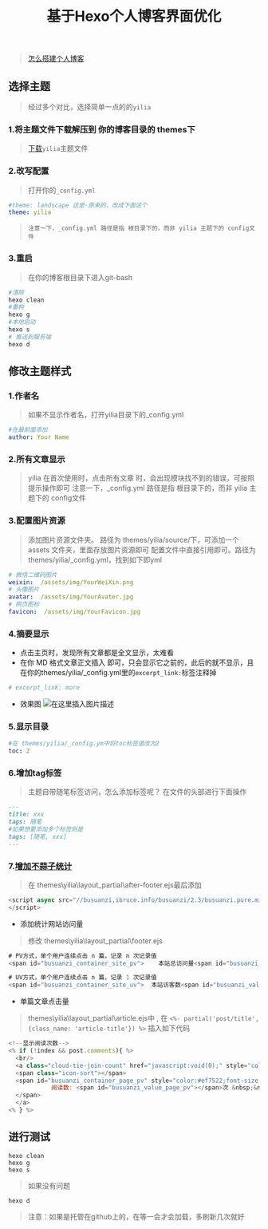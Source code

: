 ﻿---
title: 基于Hexo个人博客界面优化
index: false
icon: blog
category:
  - 运维
  - 个人博客
---
<meta name="referrer" content="no-referrer"/>


> [怎么搭建个人博客](https://blog.csdn.net/2301_77207909/article/details/142367656)
## 选择主题
> 经过多个对比，选择简单一点的的`yilia`
### 1.将主题文件下载解压到 你的博客目录的 themes下
> [下载](https://github.com/litten/hexo-theme-yilia)`yilia`主题文件
### 2.改写配置
>打开你的`_config.yml`
```yml
#theme: landscape 这是·原来的，改成下面这个
theme: yilia
```
>`注意一下，_config.yml 路径是指 根目录下的，而非 yilia 主题下的 config文件`
### 3.重启
> 在你的博客根目录下进入git-bash
```bash
#清除
hexo clean
#重构
hexo g
#本地启动
hexo s
# 推送到服务端
hexo d
```

## 修改主题样式
### 1.作者名
>如果不显示作者名，打开yilia目录下的_config.yml
```yml
#在最前面添加
author: Your Name
```
### 2.所有文章显示
>yilia 在首次使用时，点击所有文章 时，会出现模块找不到的错误，可按照提示操作即可
注意一下，_config.yml 路径是指 根目录下的，而非 yilia 主题下的 config文件
### 3.配置图片资源
> 添加图片资源文件夹。 路径为 themes/yilia/source/下，可添加一个 assets 文件夹，里面存放图片资源即可
配置文件中直接引用即可。路径为 themes/yilia/_config.yml，找到如下即yml

```yml
# 微信二维码图片
weixin:  /assets/img/YourWeiXin.png
# 头像图片
avatar:  /assets/img/YourAvater.jpg
# 网页图标
favicon:  /assets/img/YourFavicon.jpg
```
### 4.摘要显示
-  点击主页时，发现所有文章都是全文显示，太难看
-  在你 MD 格式文章正文插入 <!-- more -->即可，只会显示它之前的，此后的就不显示，且在你的themes/yilia/_config.yml里的`excerpt_link:`标签注释掉
```yml
# excerpt_link: more
```
- 效果图
![在这里插入图片描述](https://i-blog.csdnimg.cn/direct/93d583ab2f744bb3a82ba79a616709c9.png)
### 5.显示目录
```yml
#在 themes/yilia/_config.ym中将toc标签值改为2
toc: 2
```
### 6.增加tag标签
> 主题自带随笔标签访问，怎么添加标签呢？
> 在文件的头部进行下面操作
```markdown
---
title: xxx
tags: 随笔
#如果想要添加多个标签则是
tags: [随笔, xxx]
---
```
### 7.[增加不蒜子统计](http://ibruce.info/2015/04/04/busuanzi/)
>在 themes\yilia\layout\_partial\after-footer.ejs最后添加
```javascript
<script async src="//busuanzi.ibruce.info/busuanzi/2.3/busuanzi.pure.mini.js">
</script>
```
- 添加统计网站访问量
>修改 themes\yilia\layout\_partial\footer.ejs
```javascript
# PV方式，单个用户连续点击 n 篇，记录 n 次记录值
<span id="busuanzi_container_site_pv">    本站总访问量<span id="busuanzi_value_site_pv"></span>次</span>

# UV方式，单个用户连续点击 n 篇，记录 1 次记录值
<span id="busuanzi_container_site_uv">  本站访客数<span id="busuanzi_value_site_uv"></span>人次</span>
```
- 单篇文章点击量
>themes\yilia\layout\_partial\article.ejs中 ,
>在 `<%- partial('post/title', {class_name: 'article-title'}) %>` 插入如下代码
```javascript
<!--显示阅读次数-->
<% if (!index && post.comments){ %>
  <br/>
  <a class="cloud-tie-join-count" href="javascript:void(0);" style="color:gray;font-size:14px;">
  <span class="icon-sort"></span>
  <span id="busuanzi_container_page_pv" style="color:#ef7522;font-size:14px;">
            阅读数: <span id="busuanzi_value_page_pv"></span>次 &nbsp;&nbsp;
  </span>
  </a>
<% } %>
```
## 进行测试
```shell
hexo clean
hexo g
hexo s
```
> 如果没有问题
```shell
hexo d
```
>注意：如果是托管在github上的，在等一会才会加载，多刷新几次就好
